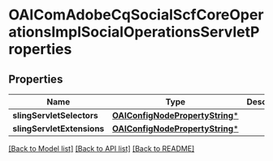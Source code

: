 # OAIComAdobeCqSocialScfCoreOperationsImplSocialOperationsServletProperties

## Properties
Name | Type | Description | Notes
------------ | ------------- | ------------- | -------------
**slingServletSelectors** | [**OAIConfigNodePropertyString***](OAIConfigNodePropertyString.md) |  | [optional] 
**slingServletExtensions** | [**OAIConfigNodePropertyString***](OAIConfigNodePropertyString.md) |  | [optional] 

[[Back to Model list]](../README.md#documentation-for-models) [[Back to API list]](../README.md#documentation-for-api-endpoints) [[Back to README]](../README.md)


